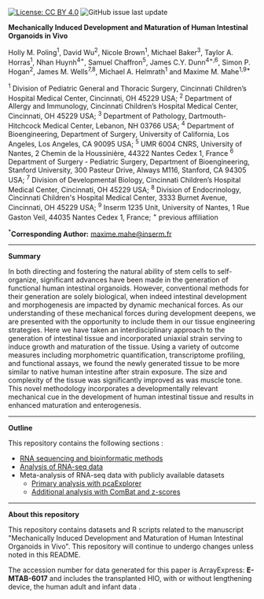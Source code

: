 
[![License: CC BY 4.0](https://img.shields.io/badge/License-CC%20BY%204.0-lightgrey.svg)](https://creativecommons.org/licenses/by/4.0/)
![GitHub issue last update](https://img.shields.io/badge/Updated-January%202018-blue.svg)

**Mechanically Induced Development and Maturation of Human Intestinal Organoids in Vivo**

Holly M. Poling<sup>1</sup>, David Wu<sup>2</sup>, Nicole Brown<sup>1</sup>, Michael Baker<sup>3</sup>, Taylor A. Horras<sup>1</sup>,
Nhan Huynh<sup>4+</sup>, Samuel Chaffron<sup>5</sup>,  James C.Y. Dunn<sup>4+,6</sup>, Simon P. Hogan<sup>2</sup>,
James M. Wells<sup>7,8</sup>, Michael A. Helmrath<sup>1</sup> and Maxime M. Mahe<sup>1,9*</sup>

<sup>1</sup> Division of Pediatric General and Thoracic Surgery, Cincinnati Children’s Hospital Medical Center, Cincinnati, OH 45229 USA;
<sup>2</sup> Department of Allergy and Immunology, Cincinnati Children’s Hospital Medical Center, Cincinnati, OH 45229 USA;
<sup>3</sup> Department of Pathology, Dartmouth-Hitchcock Medical Center, Lebanon, NH 03766 USA;
<sup>4</sup> Department of Bioengineering, Department of Surgery, University of California, Los Angeles, Los Angeles, CA 90095 USA;
<sup>5</sup> UMR 6004 CNRS, University of Nantes, 2 Chemin de la Houssinière, 44322 Nantes Cedex 1, France
<sup>6</sup> Department of Surgery - Pediatric Surgery, Department of Bioengineering, Stanford University, 300 Pasteur Drive, Always M116, Stanford,
CA 94305 USA;
<sup>7</sup> Division of Developmental Biology, Cincinnati Children’s Hospital Medical Center, Cincinnati, OH 45229 USA;
<sup>8</sup> Division of Endocrinology, Cincinnati Children's Hospital Medical Center, 3333 Burnet Avenue, Cincinnati, OH 45229 USA;
<sup>9</sup> Inserm 1235 Unit, University of Nantes, 1 Rue Gaston Veil, 44035 Nantes Cedex 1, France;
<sup>+</sup> previous affiliation

<sup>*</sup>**Corresponding Author:** maxime.mahe@inserm.fr

----------

**Summary**

In both directing and fostering the natural ability of stem cells to self-organize, significant advances have been made in the generation of functional human intestinal organoids. However, conventional methods for their generation are solely biological, when indeed intestinal development and morphogenesis are impacted by dynamic mechanical forces. As our understanding of these mechanical forces during development deepens, we are presented with the opportunity to include them in our tissue engineering strategies. Here we have taken an interdisciplinary approach to the generation of intestinal tissue and incorporated uniaxial strain serving to induce growth and maturation of the tissue. Using a variety of outcome measures including morphometric quantification, transcriptome profiling, and functional assays, we found the newly generated tissue to be more similar to native human intestine after strain exposure. The size and complexity of the tissue was significantly improved as was muscle tone. This novel methodology incorporates a developmentally relevant mechanical cue in the development of human intestinal tissue and results in enhanced maturation and enterogenesis.

----------

**Outline**

This repository contains the following sections :
 - [RNA sequencing and bioinformatic methods](Poling_Methods.org)
 - [Analysis of RNA-seq data](Poling_GeneExpression_Analysis.org)
 - Meta-analysis of RNA-seq data with publicly available datasets
      - [Primary analysis with pcaExplorer](Poling_Meta_analysis.org)
      - [Additional analysis with ComBat and z-scores](Poling_Additional_analysis.org)

----------

**About this repository**

This repository contains datasets and R scripts related to the manuscript "Mechanically Induced Development and Maturation of Human Intestinal Organoids in Vivo". This repository will continue to undergo changes unless noted in this README.

The accession number for data generated for this paper is ArrayExpress: **E-MTAB-6017** and includes the transplanted HIO, with or without lengthening device, the human adult and infant data .
